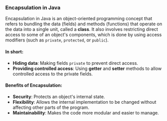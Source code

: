 ### Encapsulation in Java

Encapsulation in Java is an object-oriented programming concept that refers to bundling the data (fields) and methods (functions) 
that operate on the data into a single unit, called a **class**.
It also involves restricting direct access to some of an object's components,
which is done by using access modifiers (such as `private`, `protected`, or `public`).

#### In short:
- **Hiding data**: Making fields `private` to prevent direct access.
- **Providing controlled access**: Using **getter** and **setter** methods to allow controlled access to the private fields.

#### Benefits of Encapsulation:
- **Security**: Protects an object's internal state.
- **Flexibility**: Allows the internal implementation to be changed without affecting other parts of the program.
- **Maintainability**: Makes the code more modular and easier to manage.
